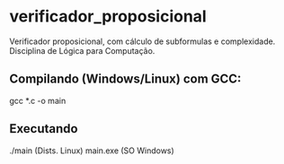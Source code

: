 # verificador_proposicional
Verificador proposicional, com cálculo de subformulas e complexidade. Disciplina de Lógica para Computação.

## Compilando (Windows/Linux) com GCC:
gcc *.c -o main

## Executando
./main (Dists. Linux)
main.exe (SO Windows)
